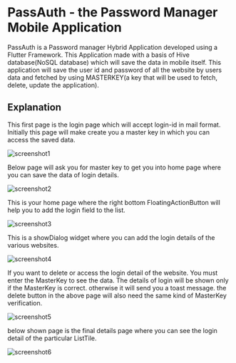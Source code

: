 # PassAuth - the Password Manager Mobile Application

PassAuth is a Password manager Hybrid Application developed using a Flutter Framework. This Application made with a basis of Hive database(NoSQL database) which will save the data in mobile itself. This application will save the user id and password of  all the website by users data and  fetched by using MASTERKEY(a key that will be used to fetch, delete, update the application).

## Explanation

  
  This first page is the login page which will accept login-id in mail format. Initially this page will make create you a master key in which you can access the saved data.
  
  ![screenshot1](https://user-images.githubusercontent.com/47808523/96906485-7c2fa500-14b7-11eb-9d23-3414663c343c.jpeg)

  Below page will ask you for master key to get you into home page where you can save the data of login details.
  
  ![screenshot2](https://user-images.githubusercontent.com/47808523/96906882-142d8e80-14b8-11eb-9f48-19b7ca76b5ad.jpeg)

  This is your home page where the right bottom FloatingActionButton will help you to add the login field to the list.
  
  ![screenshot3](https://user-images.githubusercontent.com/47808523/96906905-198ad900-14b8-11eb-9276-a10da914fdae.jpeg)
  
  This is a showDialog widget where you can add the login details of the various websites. 
  
  ![screenshot4](https://user-images.githubusercontent.com/47808523/96906924-1f80ba00-14b8-11eb-9118-e27614909d8a.jpeg)

  If you want to delete or access the login detail of the website. You must enter the MasterKey to see the data.
  The details of login will be shown only if the MasterKey is correct. otherwise it will send you a toast message. 
  the delete button in the above page will also need the same kind of MasterKey verification.
  
  ![screenshot5](https://user-images.githubusercontent.com/47808523/96906949-260f3180-14b8-11eb-8606-b30d788c841f.jpeg)

  below shown page is the final details page where you can see the login detail of the particular ListTile.

  ![screenshot6](https://user-images.githubusercontent.com/47808523/96906974-33c4b700-14b8-11eb-98e7-832ce6957b6e.jpeg)
 
  


